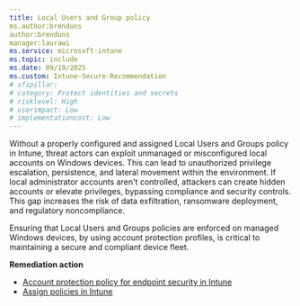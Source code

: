 ```yaml
---
title: Local Users and Group policy
ms.author:brenduns
author:brenduns
manager:laurawi
ms.service: microsoft-intune
ms.topic: include
ms.date: 09/19/2025
ms.custom: Intune-Secure-Recommendation
# sfipillar:   
# category: Protect identities and secrets
# risklevel: High
# userimpact: Low
# implementationcost: Low
--- 
```

Without a properly configured and assigned Local Users and Groups policy in Intune, threat actors can exploit unmanaged or misconfigured local accounts on Windows devices. This can lead to unauthorized privilege escalation, persistence, and lateral movement within the environment. If local administrator accounts aren't controlled, attackers can create hidden accounts or elevate privileges, bypassing compliance and security controls. This gap increases the risk of data exfiltration, ransomware deployment, and regulatory noncompliance. 

Ensuring that Local Users and Groups policies are enforced on managed Windows devices, by using account protection profiles, is critical to maintaining a secure and compliant device fleet.


**Remediation action**

- [Account protection policy for endpoint security in Intune](/intune/intune-service/protect/endpoint-security-account-protection-policy)
- [Assign policies in Intune](/intune/intune-service/configuration/device-profile-assign)
